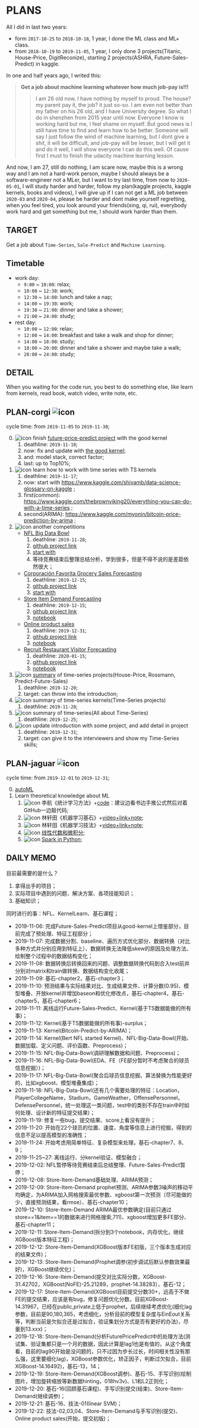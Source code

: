 # PLANS

All I did in last two years:
- form `2017-10-25` to `2018-10-18`, 1 year, I done the ML class and ML+ class.
- from `2018-10-19` to `2019-11-05`, 1 year, I only done 3 projects(Titanic, House-Price, DigitReconize), starting 2 projects(ASHRA, Future-Sales-Predict) in kaggle.

In one and half years ago, I writed this:

> **Get a job about machine learning whatever how much job-pay is!!!**<br>
>> I am 26 old now, I have nothing by myself to proud. The house? my parent pay it, the job? it just so-so. I am even not better than my father on his 26 old, and I have University degree. So what I do in shenzhen from 2015 year until now. Everyone I know is working hard but me, I feel shame on myself. But good news is I still have time to find and learn how to be better. Someone will say I just follow the wind of machine learning, but I dont give a shit, it will be difficult, and job-pay will be lesser, but I will get it and do it well, I will show everyone I can do this well. Of cause first I must to finish the udacity machine learning lesson.
    
And now, I am 27, still do nothing, I am scare now, maybe this is a wrong way and I am not a hard-work person, maybe I should always be a software-engineer not a MLer, but I want to try last time, from now to `2020-05-01`, I will study harder and harder, follow my plan(kaggle projects, kaggle kernels, books and videos), I will give up if I can not get a ML job between `2020-03` and `2020-04`, please be harder and dont make yourself regretting, when you feel tired, you look around your friends(xing, qi, rui), everybody work hard and get something but me, I should work harder than them.

## TARGET

Get a job about `Time-Series`, `Sale-Predict` and `Machine Learning`.

## Timetable

- work day:
    - `9:00` ~ `10:00`: relax;
    - `10:00` ~ `12:30`: work;
    - `12:30` ~ `14:00`: lunch and take a nap;
    - `14:00` ~ `19:30`: work;
    - `19:30` ~ `21:00`: dinner and take a shower;
    - `21:00` ~ `24:00`: study;
- rest day:
    - `10:00` ~ `12:00`: relax;
    - `12:00` ~ `14:00`: breakfast and take a walk and shop for dinner;
    - `14:00` ~ `18:00`: study;
    - `18:00` ~ `20:00`: dinner and take a shower and maybe take a walk;
    - `20:00` ~ `24:00`: study;
    
## DETAIL

When you waiting for the code run, you best to do something else, like learn from kernels, read book, watch video, write note, etc.

## PLAN-corgi ![icon](https://img.shields.io/badge/doing-70%25-green)

cycle time: from `2019-11-05` to `2019-11-30`;

0. ![icon](https://img.shields.io/badge/doing|A-90%25-green) finish [future-price-predict project](https://www.kaggle.com/holoong9291/predict-future-sales) with the good kernel
    1. deathline: `2019-11-10`;
    2. now: fix and update with [the good kernel](https://www.kaggle.com/dlarionov/feature-engineering-xgboost);
    3. and: model stack, correct factor;
    4. last: up to Top10%;
1. ![icon](https://img.shields.io/badge/done-100%25-lightgrey) learn how to work with time series with TS kernels
    1. deathline: `2019-11-17`;
    2. now: start with https://www.kaggle.com/shivamb/data-science-glossary-on-kaggle ;
    3. first(common): https://www.kaggle.com/thebrownviking20/everything-you-can-do-with-a-time-series ;
    4. second(ARIMA): https://www.kaggle.com/myonin/bitcoin-price-prediction-by-arima ;
2. ![icon](https://img.shields.io/badge/doing|A-35%25-green) another competitions
    - [NFL Big Data Bowl](https://www.kaggle.com/c/nfl-big-data-bowl-2020/data)
        1. deathline: `2019-11-28`;
        2. [github project link](https://github.com/NemoHoHaloAi/Competition/tree/master/kaggle/Topxxx-yyy-zzz-NFL-Big-Data-Bowl)
        3. [start with](https://www.kaggle.com/gertjac/regression-approach)
        4. 等待竞赛结束后整理总结分析，学到很多，但是不得不说的是差距依然很大；
    - [Corporación Favorita Grocery Sales Forecasting](https://www.kaggle.com/c/favorita-grocery-sales-forecasting)
        1. deathline: `2019-12-15`;
        2. [github project link](https://github.com/NemoHoHaloAi/Competition/tree/master/kaggle/Topxxx-yyy-zzz-Large-Grocery-Chain-Predict)
        3. [start with](https://www.kaggle.com/ceshine/lgbm-starter)
    - [Store Item Demand Forecasting](https://www.kaggle.com/c/demand-forecasting-kernels-only)
        1. deathline: `2019-12-15`;
        2. [github project link](https://github.com/NemoHoHaloAi/Competition/tree/master/kaggle/Topxxx-yyy-zzz-Store-Item-Demand-Forecasting-Challenge)
        3. [notebook](https://www.kaggle.com/holoong9291/store-item-demand-predict)
    - [Online product sales](https://www.kaggle.com/c/online-sales/data)
        1. deathline: `2019-12-31`;
        2. [github project link](xxxx)
        3. [notebook](xxxx)
    - [Recruit Restaurant Visitor Forecasting](https://www.kaggle.com/c/recruit-restaurant-visitor-forecasting)
        1. deathline: `2020-01-15`;
        2. [github project link](xxxx)
        3. [notebook](xxxx)
3. ![icon](https://img.shields.io/badge/todo|B-33%25-green) [summary](https://github.com/NemoHoHaloAi/Competition/tree/master/memo/Time-Series) of time-series projects(House-Price, Rossmann, Predict-Future-Sales)
    1. deathline: `2019-12-20`;
    2. target: can throw into the introduction;
4. ![icon](https://img.shields.io/badge/done-100%25-lightgrey) summary of time-series kernels(Time-Series projects)
    1. deathline: `2019-11-20`;
5. ![icon](https://img.shields.io/badge/todo-0%25-orange) summary of time-series(All about Time-Series)
    1. deathline: `2019-12-25`;
4. ![icon](https://img.shields.io/badge/todo-0%25-orange) update introduction with some project, and add detail in project
    1. deathline: `2019-12-31`;
    2. target: can give it to the interviewers and show my Time-Series skills;

## PLAN-jaguar ![icon](https://img.shields.io/badge/doing-15%25-green)

cycle time: from `2019-12-01` to `2019-12-31`;

0. [autoML](https://www.kaggle.com/practical-model-evaluation?utm_medium=email&utm_source=intercom&utm_campaign=model-evaluation-workshop)
1. Learn theoretical knowledge about ML
    1. ![icon](https://img.shields.io/badge/todo-0%25-orange) 李航《统计学习方法》+[code](https://github.com/WenDesi/lihang_book_algorithm)：建议边看书边手推公式然后对着GitHub一边敲代码;
    2. ![icon](https://img.shields.io/badge/done|A-100%25-lightgrey) 林轩田《机器学习基石》+[video+link+note](https://github.com/NemoHoHaloAi/NTU-HsuanTienLin-MachineLearning/tree/master/Machine%20Learning%20Foundations);
    3. ![icon](https://img.shields.io/badge/doing-5%25-green) 林轩田《机器学习技法》+[video+link+note](https://github.com/NemoHoHaloAi/NTU-HsuanTienLin-MachineLearning/tree/master/Machine%20Learning%20Techniques);
    4. ![icon](https://img.shields.io/badge/todo-0%25-orange) [线性代数和微积分](https://github.com/NemoHoHaloAi/OpenCourseCatalog);
    5. ![icon](https://img.shields.io/badge/todo-0%25-orange) [Spark in Python](http://spark.apache.org/docs/latest/api/python/index.html);

## DAILY MEMO

目前最需要的是什么？
1. 拿得出手的项目；
2. 实际项目中遇到的问题、解决方案、各项技能知识；
3. 基础知识；

同时进行的事：NFL、KernelLearn、基石课程；

- 2019-11-06: 完成Future-Sales-Predict项目从good-kernel上借鉴部分，目前完成了预处理、特征工程部分；
- 2019-11-07: 完成数据分割、baseline、遍历方式优化部分、数据转换（对比多种方式并分别应用到特征上）、数据转换无法降低skew的原因及处理方法、绘制整个过程中的数据结构变化；
- 2019-11-08: 数据转换后转换回来的问题、调整数据转换代码到合入test前并分别对matrix和train做转换、数据结构变化收尾；
- 2019-11-09: 基石-chapter2，基石-chapter3；
- 2019-11-10: 预测结果与实际结果对比、生成结果文件、计算分数(0.95)、模型堆叠、开放kernel并增加baseon和优化修改点，基石-chapter4，基石-chapter5，基石-chapter6；
- 2019-11-11: 离线运行Future-Sales-Predict、Kernel(基于TS数据能做的所有事)；
- 2019-11-12: Kernel(基于TS数据能做的所有事)-surplus；
- 2019-11-13: Kernel(Bitcoin-Predict-by-ARIMA)；
- 2019-11-14: Kernel(Bert NFL started Kernel)、NFL-Big-Data-Bowl(开始、数据加载、定义问题、评价函数、Preprocess)；
- 2019-11-15: NFL-Big-Data-Bowl(调研理解数据和问题、Preprocess)；
- 2019-11-16: NFL-Big-Data-Bowl(EDA、FE（FE部分暂时不考虑聚合的球员信息挖掘）)；
- 2019-11-17: NFL-Big-Data-Bowl(聚合后球员信息挖掘、算法替换为性能更好的，比如xgboost、模型堆叠集成)；
- 2019-11-18: NFL-Big-Data-Bowl(还有几个需要处理的特征：Location，PlayerCollegeName，Stadium，GameWeather，OffensePersonnel，DefensePersonnel，统一处理这一类问题，test中的类别不存在train中时如何处理、设计新的特征提交结果)；
- 2019-11-19: 修复一些bug，提交结果、score上看没有提升；
- 2019-11-20: 开始在22个球员的位置、速度、角度等信息上进行挖掘，得到的信息不足以提高模型的准确性；
- 2019-11-24: 开始考虑用简单特征、复杂模型来处理，基石-chapter7、8、9；
- 2019-11-25~27: 离线运行、分kernel验证、模型融合；
- 2019-12-02: NFL暂停等待竞赛结束后总结整理、Future-Sales-Predict暂停；
- 2019-12-08: Store-Item-Demand基础处理、ARIMA预测；
- 2019-12-09: Store-Item-Demand prophet预测、ARIMA参数3噪声的移动平均确定，为ARIMA加入网格搜索最优参数、xgboost第一次预测（尽可能做的少，直接预测结果，看rmse）、基石-chapter10；
- 2019-12-10: Store-Item-Demand ARIMA最优参数确定(目前只通过store==1&item==1的数据来进行网格搜索,711)、xgboost增加更多FE部分、基石-chapter11；
- 2019-12-11: Store-Item-Demand(拆分到3个notebook，内存优化，继续XGBoost版本特征工程)；
- 2019-12-12: Store-Item-Demand(XGBoost版本FE初版，三个版本生成对应的结果文件)；
- 2019-12-13: Store-Item-Demand(Prophet调参(初步调试后默认参数效果最好)，XGBoost继续优化)；
- 2019-12-16: Store-Item-Demand(提交对比实际分数，XGBoost-31.42702，XGBoost(NoFE)-25.21289，prophet-14.38283）、基石-12；
- 2019-12-17: Store-Item-Demand(XGBoost目前提交分数30+，远高于不做FE的提交结果，应该是有bug，修复问题优化分数，目前XGBoost-14.31967，已经在public,private上低于prophet，后续继续考虑优化(细化lag参数，目前是90,180,365，考虑细化，分析目前的模型复杂度与EinEout关系等，判断当前是欠拟合还是过拟合，验证集划分方式是否有更好的办法)，尽量到13.xxx)；
- 2019-12-18: Store-Item-Demand(分析FuturePricePredict中的处理方法(测试集、验证集都只是一个月的数据，因此计算是lag1也是有值的，从这个角度看，目前的lag90开始是没问题的，只不过因为步长过长，时间相关性没有那么强，这里要细化lag)，XGBoost参数优化，矫正因子，判断过欠拟合，目前XGBoost-14.16492)，基石-13，14；
- 2019-12-19: Store-Item-Demand(XGBoost调参)、基石-15、手写识别(绘制图片，增加旋转缩放等新数据hinting，018hv3v)、L1和L2正则化；
- 2019-12-20: 基石-16(回顾基石课程)、手写识别提交(结束)、Store-Item-Demand(继续调参)；
- 2019-12-21: 基石-16、技法-01(linear SVM)；
- 2019-12-22: 技法-02,03,04、Store-Item-Demand与手写识别(提交)、Online product sales(开始，提交初版)；
